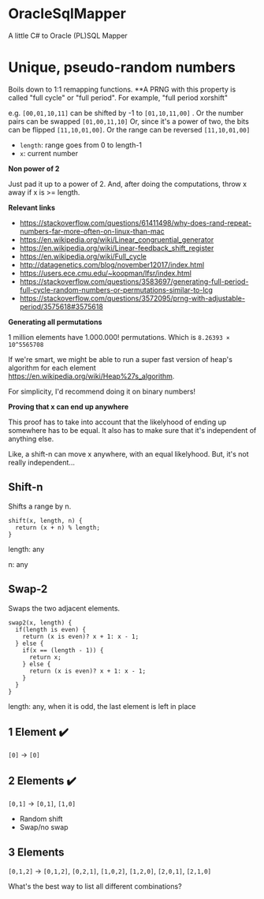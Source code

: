 # OracleSqlMapper
A little C# to Oracle (PL)SQL Mapper

# Unique, pseudo-random numbers

Boils down to 1:1 remapping functions. **A PRNG with this property is called "full cycle" or "full period". For example, "full period xorshift"

e.g. `[00,01,10,11]` can be shifted by -1 to `[01,10,11,00]` . Or the number pairs can be swapped `[01,00,11,10]` Or, since it's a power of two, the bits can be flipped `[11,10,01,00]`. Or the range can be reversed `[11,10,01,00]`

- `length`: range goes from 0 to length-1
- `x`: current number



**Non power of 2**

Just pad it up to a power of 2. And, after doing the computations, throw x away if x is >= length.


**Relevant links**

- https://stackoverflow.com/questions/61411498/why-does-rand-repeat-numbers-far-more-often-on-linux-than-mac
- https://en.wikipedia.org/wiki/Linear_congruential_generator
- https://en.wikipedia.org/wiki/Linear-feedback_shift_register
- https://en.wikipedia.org/wiki/Full_cycle
- http://datagenetics.com/blog/november12017/index.html
- https://users.ece.cmu.edu/~koopman/lfsr/index.html
- https://stackoverflow.com/questions/3583697/generating-full-period-full-cycle-random-numbers-or-permutations-similar-to-lcg
- https://stackoverflow.com/questions/3572095/prng-with-adjustable-period/3575618#3575618

**Generating all permutations**

1 million elements have 1.000.000! permutations. Which is `8.26393 × 10^5565708`

If we're smart, we might be able to run a super fast version of heap's algorithm for each element <https://en.wikipedia.org/wiki/Heap%27s_algorithm>. 

For simplicity, I'd recommend doing it on binary numbers!



**Proving that x can end up anywhere**

This proof has to take into account that the likelyhood of ending up somewhere has to be equal. It also has to make sure that it's independent of anything else.

Like, a shift-n can move x anywhere, with an equal likelyhood. But, it's not really independent...

## Shift-n

Shifts a range by n.

```
shift(x, length, n) {
  return (x + n) % length;
}
```

length: any

n: any

## Swap-2

Swaps the two adjacent elements.

```
swap2(x, length) {
  if(length is even) {
    return (x is even)? x + 1: x - 1;
  } else {
  	if(x == (length - 1)) {
  	  return x;
  	} else {
  	  return (x is even)? x + 1: x - 1;
  	}
  }
}
```

length: any, when it is odd, the last element is left in place



## 1 Element :heavy_check_mark:

`[0]` &rarr; `[0]`

## 2 Elements :heavy_check_mark:

`[0,1]` &rarr; `[0,1]`, `[1,0]`

- Random shift
- Swap/no swap

## 3 Elements

`[0,1,2]` &rarr; `[0,1,2]`, `[0,2,1]`, `[1,0,2]`, `[1,2,0]`, `[2,0,1]`, `[2,1,0]`



What's the best way to list all different combinations?
